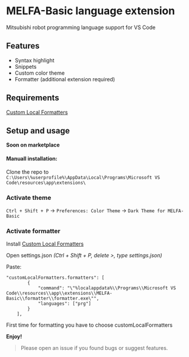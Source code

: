 # MELFA-Basic language extension

Mitsubishi robot programming language support for VS Code

## Features

- Syntax highlight
- Snippets
- Custom color theme
- Formatter (additional extension required)


## Requirements

[Custom Local Formatters](https://marketplace.visualstudio.com/items?itemName=jkillian.custom-local-formatters)

## Setup and usage

**Soon on marketplace**

#### Manuall installation:

Clone the repo to `C:\Users\%userprofile%\AppData\Local\Programs\Microsoft VS Code\resources\app\extensions\`

### Activate theme

`Ctrl + Shift + P` -> `Preferences: Color Theme` -> `Dark Theme for MELFA-Basic`

### Activate formatter

Install [Custom Local Formatters](https://marketplace.visualstudio.com/items?itemName=jkillian.custom-local-formatters)

Open settings.json *(Ctrl + Shift + P, delete >, type settings.json)*

Paste:
```
"customLocalFormatters.formatters": [
        {
            "command": "\"%localappdata%\\Programs\\Microsoft VS Code\\resources\\app\\extensions\\MELFA-Basic\\formatter\\formatter.exe\"",
            "languages": ["prg"]
        }
    ],
```
First time for formatting you have to choose customLocalFormatters

**Enjoy!**

> Please open an issue if you found bugs or suggest features.
